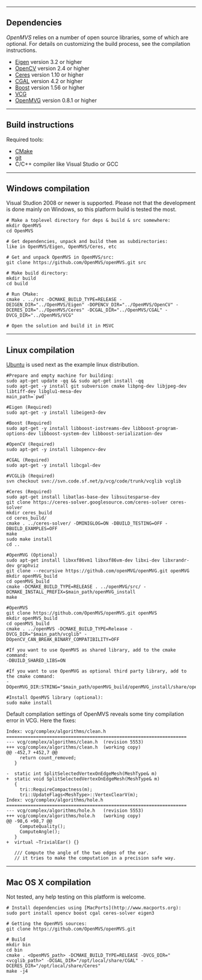 ------------
Dependencies
------------

*OpenMVS* relies on a number of open source libraries, some of which are optional. For details on customizing the build process, see the compilation instructions.
* [Eigen](http://eigen.tuxfamily.org) version 3.2 or higher
* [OpenCV](http://opencv.org) version 2.4 or higher
* [Ceres](http://ceres-solver.org) version 1.10 or higher
* [CGAL](http://www.cgal.org) version 4.2 or higher
* [Boost](http://www.boost.org) version 1.56 or higher
* [VCG](http://vcg.isti.cnr.it/vcglib)
* [OpenMVG](https://github.com/openMVG/openMVG) version 0.8.1 or higher

------------------
Build instructions
------------------

Required tools:
* [CMake](http://www.cmake.org)
* [git](https://git-scm.com)
* C/C++ compiler like Visual Studio or GCC

-------------------
Windows compilation
-------------------

Visual Studion 2008 or newer is supported. Please not that the development is done mainly on Windows, so this platform build is tested the most.

```
# Make a toplevel directory for deps & build & src somewhere:
mkdir OpenMVS
cd OpenMVS

# Get dependencies, unpack and build them as subdirectories:
like in OpenMVS/Eigen, OpenMVS/Ceres, etc

# Get and unpack OpenMVS in OpenMVS/src:
git clone https://github.com/OpenMVS/openMVS.git src

# Make build directory:
mkdir build
cd build

# Run CMake:
cmake . ../src -DCMAKE_BUILD_TYPE=RELEASE -DEIGEN_DIR="../OpenMVS/Eigen" -DOPENCV_DIR="../OpenMVS/OpenCV" -DCERES_DIR="../OpenMVS/Ceres" -DCGAL_DIR="../OpenMVS/CGAL" -DVCG_DIR="../OpenMVS/VCG"

# Open the solution and build it in MSVC
```

-----------------
Linux compilation
-----------------

[Ubuntu](http://www.ubuntu.com) is used next as the example linux distribution.

```
#Prepare and empty machine for building:
sudo apt-get update -qq && sudo apt-get install -qq
sudo apt-get -y install git subversion cmake libpng-dev libjpeg-dev libtiff-dev libglu1-mesa-dev
main_path=`pwd`

#Eigen (Required)
sudo apt-get -y install libeigen3-dev

#Boost (Required)
sudo apt-get -y install libboost-iostreams-dev libboost-program-options-dev libboost-system-dev libboost-serialization-dev

#OpenCV (Required)
sudo apt-get -y install libopencv-dev

#CGAL (Required)
sudo apt-get -y install libcgal-dev

#VCGLib (Required)
svn checkout svn://svn.code.sf.net/p/vcg/code/trunk/vcglib vcglib

#Ceres (Required)
sudo apt-get install libatlas-base-dev libsuitesparse-dev
git clone https://ceres-solver.googlesource.com/ceres-solver ceres-solver
mkdir ceres_build
cd ceres_build/
cmake . ../ceres-solver/ -DMINIGLOG=ON -DBUILD_TESTING=OFF -DBUILD_EXAMPLES=OFF
make
sudo make install
cd ..

#OpenMVG (Optional)
sudo apt-get install libxxf86vm1 libxxf86vm-dev libxi-dev libxrandr-dev graphviz
git clone --recursive https://github.com/openMVG/openMVG.git openMVG
mkdir openMVG_build
cd openMVG_build
cmake -DCMAKE_BUILD_TYPE=RELEASE . ../openMVG/src/ -DCMAKE_INSTALL_PREFIX=$main_path/openMVG_install
make

#OpenMVS
git clone https://github.com/OpenMVS/openMVS.git openMVS
mkdir openMVS_build
cd openMVS_build
cmake . ../openMVS -DCMAKE_BUILD_TYPE=Release -DVCG_DIR="$main_path/vcglib" -DOpenCV_CAN_BREAK_BINARY_COMPATIBILITY=OFF

#If you want to use OpenMVS as shared library, add to the cmake command:
-DBUILD_SHARED_LIBS=ON

#If you want to use OpenMVG as optional third party library, add to the cmake command:
-DOpenMVG_DIR:STRING="$main_path/openMVG_build/openMVG_install/share/openMVG/cmake/"

#Install OpenMVS library (optional):
sudo make install
```

Default compilation settings of OpenMVS reveals some tiny compilation error in VCG. Here the fixes:

```
Index: vcg/complex/algorithms/clean.h
===================================================================
--- vcg/complex/algorithms/clean.h	(revision 5553)
+++ vcg/complex/algorithms/clean.h	(working copy)
@@ -452,7 +452,7 @@
     return count_removed;
   }
 
-  static int SplitSelectedVertexOnEdgeMesh(MeshType& m)
+  static void SplitSelectedVertexOnEdgeMesh(MeshType& m)
   {
     tri::RequireCompactness(m);
     tri::UpdateFlags<MeshType>::VertexClearV(m);
Index: vcg/complex/algorithms/hole.h
===================================================================
--- vcg/complex/algorithms/hole.h	(revision 5553)
+++ vcg/complex/algorithms/hole.h	(working copy)
@@ -98,6 +98,7 @@
     ComputeQuality();
     ComputeAngle();
   }
+  virtual ~TrivialEar() {}
 
   /// Compute the angle of the two edges of the ear.
   // it tries to make the computation in a precision safe way.
```

--------------------
Mac OS X compilation
--------------------

Not tested, any help testing on this platform is welcome.

```
# Install dependencies using [MacPorts](http://www.macports.org):
sudo port install opencv boost cgal ceres-solver eigen3

# Getting the OpenMVS sources:
git clone https://github.com/OpenMVS/openMVS.git

# Build
mkdir bin
cd bin
cmake . <OpenMVS_path> -DCMAKE_BUILD_TYPE=RELEASE -DVCG_DIR="<vcglib_path>" -DCGAL_DIR="/opt/local/share/CGAL" -DCERES_DIR="/opt/local/share/Ceres"
make -j4
```
